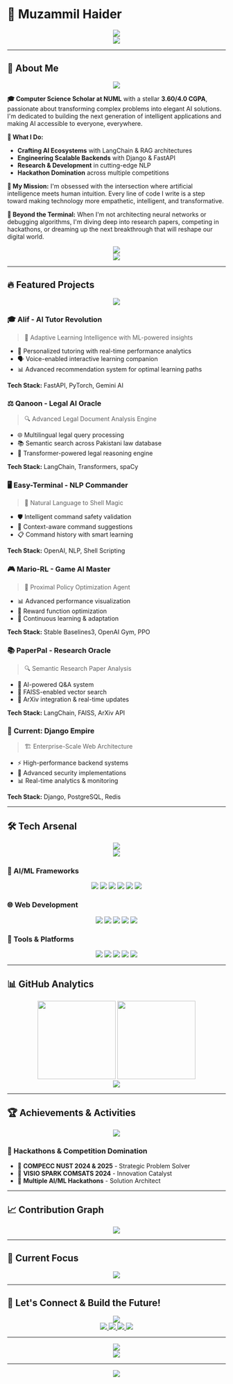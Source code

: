 # 🚀 Muzammil Haider

<div align="center">
  <img src="https://readme-typing-svg.demolab.com/?lines=AI+Architect+%26+Neural+Network+Wizard;Full+Stack+Alchemist;Hackathon+Conqueror;Open+Source+Pioneer&font=Fira%20Code&center=true&width=450&height=50&duration=3500&pause=1200&color=00D4FF&background=0D1117">
</div>

<div align="center">
  <img src="https://capsule-render.vercel.app/api?type=waving&color=gradient&customColorList=0,2,4,6,8,10,12,14,16,18,20&height=120&section=header&text=&fontSize=0&animation=fadeIn&fontAlignY=38&desc=Welcome%20to%20the%20Matrix&descAlignY=51&descAlign=62">
</div>

---

## 🎯 About Me

<div align="center">
  <img src="https://readme-typing-svg.demolab.com/?lines=🧠+Neural+Network+Architect;🔮+AI+Innovation+Catalyst;⚡+Code+Performance+Optimizer;🌟+Digital+Problem+Solver;🚀+Future+Tech+Builder&font=Fira%20Code&center=true&width=400&height=100&duration=2500&pause=800&color=FF6B6B&background=0D1117">
</div>

**🎓 Computer Science Scholar at NUML** with a stellar **3.60/4.0 CGPA**, passionate about transforming complex problems into elegant AI solutions. I'm dedicated to building the next generation of intelligent applications and making AI accessible to everyone, everywhere.

**🧠 What I Do:**
- **Crafting AI Ecosystems** with LangChain & RAG architectures
- **Engineering Scalable Backends** with Django & FastAPI
- **Research & Development** in cutting-edge NLP
- **Hackathon Domination** across multiple competitions

**💫 My Mission:**
I'm obsessed with the intersection where artificial intelligence meets human intuition. Every line of code I write is a step toward making technology more empathetic, intelligent, and transformative.

**🌟 Beyond the Terminal:**
When I'm not architecting neural networks or debugging algorithms, I'm diving deep into research papers, competing in hackathons, or dreaming up the next breakthrough that will reshape our digital world.

<div align="center">
  <img src="https://github-readme-stats.vercel.app/api?username=haideransari444&show_icons=true&theme=tokyonight&bg_color=0D1117&title_color=00D4FF&text_color=FFFFFF&icon_color=FF6B6B&border_color=00D4FF&border_radius=20&hide_title=true&custom_title=⚡%20Power%20Stats&card_width=400"/>
</div>

<div align="center">
  <img src="https://github-readme-stats.vercel.app/api/top-langs/?username=haideransari444&layout=compact&theme=tokyonight&bg_color=0D1117&title_color=00D4FF&text_color=FFFFFF&border_color=FF6B6B&border_radius=20&hide_title=true&custom_title=⚡%20Code%20Arsenal&card_width=600"/>
</div>

---

## 🔥 Featured Projects

<div align="center">
  <img src="https://readme-typing-svg.demolab.com/?lines=🎯+Innovation+Showcase;⚡+AI-Powered+Solutions;🚀+Next-Gen+Applications&font=Fira%20Code&center=true&width=400&height=50&duration=3000&pause=1000&color=00D4FF&background=0D1117">
</div>

### 🎓 **Alif - AI Tutor Revolution**
> 🧠 Adaptive Learning Intelligence with ML-powered insights
- 🎯 Personalized tutoring with real-time performance analytics
- 🗣️ Voice-enabled interactive learning companion
- 📊 Advanced recommendation system for optimal learning paths

**Tech Stack:** FastAPI, PyTorch, Gemini AI

### ⚖️ **Qanoon - Legal AI Oracle**
> 🔍 Advanced Legal Document Analysis Engine
- 🌐 Multilingual legal query processing
- 📚 Semantic search across Pakistani law database
- 🤖 Transformer-powered legal reasoning engine

**Tech Stack:** LangChain, Transformers, spaCy

### 🖥️ **Easy-Terminal - NLP Commander**
> 🎯 Natural Language to Shell Magic
- 🛡️ Intelligent command safety validation
- 🔄 Context-aware command suggestions
- 📋 Command history with smart learning

**Tech Stack:** OpenAI, NLP, Shell Scripting

### 🎮 **Mario-RL - Game AI Master**
> 🤖 Proximal Policy Optimization Agent
- 📊 Advanced performance visualization
- 🎯 Reward function optimization
- 🔄 Continuous learning & adaptation

**Tech Stack:** Stable Baselines3, OpenAI Gym, PPO

### 📚 **PaperPal - Research Oracle**
> 🔍 Semantic Research Paper Analysis
- 🧠 AI-powered Q&A system
- 📖 FAISS-enabled vector search
- 🔗 ArXiv integration & real-time updates

**Tech Stack:** LangChain, FAISS, ArXiv API

### 🔧 **Current: Django Empire**
> 🏗️ Enterprise-Scale Web Architecture
- ⚡ High-performance backend systems
- 🔐 Advanced security implementations
- 📊 Real-time analytics & monitoring

**Tech Stack:** Django, PostgreSQL, Redis

---

## 🛠️ Tech Arsenal

<div align="center">
  <img src="https://readme-typing-svg.demolab.com/?lines=⚡+Technology+Mastery;🔧+Full-Stack+Expertise;🧠+AI%2FML+Specialization&font=Fira%20Code&center=true&width=400&height=50&duration=3000&pause=1000&color=FF6B6B&background=0D1117">
</div>

<div align="center">
  <img src="https://skillicons.dev/icons?i=python,java,cpp,django,fastapi,tensorflow,pytorch,opencv,docker,git,firebase,postgres,linux,vscode&theme=dark" />
</div>

### 🧠 AI/ML Frameworks
<div align="center">
  <img src="https://img.shields.io/badge/TensorFlow-FF6F00?style=for-the-badge&logo=tensorflow&logoColor=white"/>
  <img src="https://img.shields.io/badge/PyTorch-EE4C2C?style=for-the-badge&logo=pytorch&logoColor=white"/>
  <img src="https://img.shields.io/badge/LangChain-1C3C3C?style=for-the-badge&logo=langchain&logoColor=white"/>
  <img src="https://img.shields.io/badge/CrewAI-9D4EDD?style=for-the-badge&logo=openai&logoColor=white"/>
  <img src="https://img.shields.io/badge/AutoGen-6A0DAD?style=for-the-badge&logo=microsoft&logoColor=white"/>
  <img src="https://img.shields.io/badge/Scikit_Learn-F7931E?style=for-the-badge&logo=scikit-learn&logoColor=white"/>
</div>

### 🌐 Web Development
<div align="center">
  <img src="https://img.shields.io/badge/Django-092E20?style=for-the-badge&logo=django&logoColor=white"/>
  <img src="https://img.shields.io/badge/FastAPI-009688?style=for-the-badge&logo=fastapi&logoColor=white"/>
  <img src="https://img.shields.io/badge/Streamlit-FF4B4B?style=for-the-badge&logo=streamlit&logoColor=white"/>
  <img src="https://img.shields.io/badge/HTML5-E34F26?style=for-the-badge&logo=html5&logoColor=white"/>
  <img src="https://img.shields.io/badge/CSS3-1572B6?style=for-the-badge&logo=css3&logoColor=white"/>
</div>

### 🔧 Tools & Platforms
<div align="center">
  <img src="https://img.shields.io/badge/Docker-2496ED?style=for-the-badge&logo=docker&logoColor=white"/>
  <img src="https://img.shields.io/badge/Git-F05032?style=for-the-badge&logo=git&logoColor=white"/>
  <img src="https://img.shields.io/badge/Supabase-3ECF8E?style=for-the-badge&logo=supabase&logoColor=white"/>
  <img src="https://img.shields.io/badge/Firebase-FFCA28?style=for-the-badge&logo=firebase&logoColor=black"/>
  <img src="https://img.shields.io/badge/Render-46E3B7?style=for-the-badge&logo=render&logoColor=white"/>
</div>

---

## 📊 GitHub Analytics

<div align="center">
  <img height="180em" src="https://github-readme-stats.vercel.app/api?username=haideransari444&show_icons=true&theme=tokyonight&bg_color=0D1117&title_color=00D4FF&text_color=FFFFFF&icon_color=FF6B6B&border_color=00D4FF&border_radius=20"/>
  <img height="180em" src="https://github-readme-stats.vercel.app/api/top-langs/?username=haideransari444&layout=compact&theme=tokyonight&bg_color=0D1117&title_color=00D4FF&text_color=FFFFFF&border_color=FF6B6B&border_radius=20"/>
</div>

<div align="center">
  <img src="https://github-readme-streak-stats.herokuapp.com/?user=haideransari444&theme=tokyonight&background=0D1117&border=00D4FF&stroke=FF6B6B&ring=00D4FF&fire=FF6B6B&currStreakLabel=00D4FF&sideLabels=FFFFFF&currStreakNum=FFFFFF&sideNums=FFFFFF&dates=FFFFFF&border_radius=20"/>
</div>

---

## 🏆 Achievements & Activities

<div align="center">
  <img src="https://github-profile-trophy.vercel.app/api/?username=haideransari444&theme=tokyonight&no-frame=true&no-bg=false&margin-w=4&row=1&column=6&title=Stars,Followers,Commits,Repositories,MultipleLang,PullRequest" />
</div>

### 🎯 Hackathons & Competition Domination
- 🏅 **COMPECC NUST 2024 & 2025** - Strategic Problem Solver
- 🏅 **VISIO SPARK COMSATS 2024** - Innovation Catalyst
- 🏅 **Multiple AI/ML Hackathons** - Solution Architect

---

## 📈 Contribution Graph

<div align="center">
  <img src="https://github-readme-activity-graph.vercel.app/graph?username=haideransari444&theme=tokyo-night&bg_color=0D1117&color=00D4FF&line=FF6B6B&point=FFFFFF&area=true&hide_border=true"/>
</div>

---

## 🎯 Current Focus

<div align="center">
  <img src="https://readme-typing-svg.demolab.com/?lines=🤖+Training+Advanced+Neural+Networks;🌐+Architecting+Enterprise+Django+Apps;🔬+Pioneering+NLP+Research;⚡+Optimizing+AI+Performance+Systems;🚀+Contributing+to+Open+Source+Revolution&font=Fira%20Code&center=true&width=650&height=50&duration=2800&pause=1000&color=00D4FF&background=0D1117">
</div>

---

## 🌟 Let's Connect & Build the Future!

<div align="center">
  <img src="https://readme-typing-svg.demolab.com/?lines=🤝+Ready+to+Collaborate;💬+Let's+Create+Something+Amazing;🚀+Your+Next+AI+Partner&font=Fira%20Code&center=true&width=500&height=50&duration=3000&pause=1000&color=FFD700&background=0D1117">
</div>

<div align="center">
  <a href="mailto:muzamilhaider444@gmail.com">
    <img src="https://img.shields.io/badge/Email-D14836?style=for-the-badge&logo=gmail&logoColor=white" />
  </a>
  <a href="https://www.linkedin.com/in/muzamil-haider-89286329b/">
    <img src="https://img.shields.io/badge/LinkedIn-0077B5?style=for-the-badge&logo=linkedin&logoColor=white" />
  </a>
  <a href="https://github.com/haideransari444">
    <img src="https://img.shields.io/badge/GitHub-100000?style=for-the-badge&logo=github&logoColor=white" />
  </a>
  <a href="https://twitter.com/nfak_ism_">
    <img src="https://img.shields.io/badge/Twitter-1DA1F2?style=for-the-badge&logo=twitter&logoColor=white" />
  </a>
</div>

---

<div align="center">
  <img src="https://capsule-render.vercel.app/api?type=waving&color=gradient&customColorList=0,2,4,6,8,10,12,14,16,18,20&height=120&section=footer&text=&fontSize=0&animation=fadeIn">
</div>

<div align="center">
  <img src="https://komarev.com/ghpvc/?username=haideransari444&label=Profile%20views&color=00D4FF&style=for-the-badge" />
</div>

---

<div align="center">
  <img src="https://readme-typing-svg.demolab.com/?lines=Building+the+Future+with+AI;One+Algorithm+at+a+Time;Let's+Code+Tomorrow+Together!&font=Fira%20Code&center=true&width=400&height=50&duration=4000&pause=1000&color=FFD700&background=0D1117">
</div>
